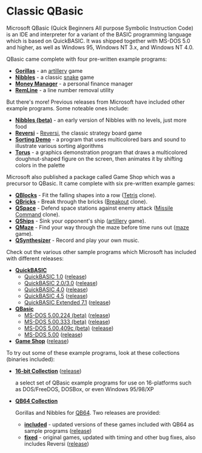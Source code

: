 # Classic QBasic
Microsoft QBasic (Quick Beginners All purpose Symbolic Instruction Code) is an IDE and interpreter for a variant of the BASIC programming language which is based on QuickBASIC.
It was shipped together with MS-DOS 5.0 and higher, as well as Windows 95, Windows NT 3.x, and Windows NT 4.0.

QBasic came complete with four pre-written example programs:

* [**Gorillas**](../QBasic/GORILLA.BAS) - an [artillery](https://en.wikipedia.org/wiki/Artillery_game) game
* [**Nibbles**](../QBasic/NIBBLES.BAS) - a classic [snake](https://en.wikipedia.org/wiki/Snake_(video_game_genre)) game
* [**Money Manager**](../QBasic/MONEY.BAS) - a personal finance manager
* [**RemLine**](../QBasic/REMLINE.BAS) - a line number removal utility

But there's more! Previous releases from Microsoft have included other example programs. Some noteable ones include:

* [**Nibbles (beta)**](../DOS_5.00.224/NIBBLES.BAS) - an early version of Nibbles with no levels, just more food
* [**Reversi**](../DOS_5.00.224/REVERSI.BAS) - [Reversi](https://en.wikipedia.org/wiki/Reversi), the classic strategy board game
* [**Sorting Demo**](../QBasic/SORTDEMO.BAS) - a program that uses multicolored bars and sound to illustrate various sorting algorithms
* [**Torus**](../QB_4.5/TORUS.BAS) - a graphics demonstration program that draws a multicolored doughnut-shaped figure on the screen, then animates it by shifting colors in the palette

Microsoft also published a package called Game Shop which was a precursor to QBasic. It came complete with six pre-written example games:

* [**QBlocks**](../GameShop/QBLOCKS.BAS) - Fit the falling shapes into a row ([Tetris](https://en.wikipedia.org/wiki/Tetris) clone).
* [**QBricks**](../GameShop/QBRICKS.BAS) - Break through the bricks ([Breakout](https://en.wikipedia.org/wiki/Breakout_(video_game)) clone).
* [**QSpace**](../GameShop/QSPACE.BAS) - Defend space stations against enemy attack ([Missile Command](https://en.wikipedia.org/wiki/Missile_Command) clone).
* [**QShips**](../GameShop/QSHIPS.BAS) - Sink your opponent's ship ([artillery](https://en.wikipedia.org/wiki/Artillery_game) game).
* [**QMaze**](../GameShop/QMAZE.BAS) - Find your way through the maze before time runs out ([maze](https://en.wikipedia.org/wiki/List_of_maze_video_games) game).
* [**QSynthesizer**](../GameShop/QSYNTH.BAS) - Record and play your own music.

Check out the various other sample programs which Microsoft has included with different releases:
* [**QuickBASIC**](../../tree/QuickBASIC)
  * [QuickBASIC 1.0](../../tree/QB_1.0)           ([release](../../releases/tag/QB_1.0))
  * [QuickBASIC 2.0/3.0](../../tree/QB_2.0)       ([release](../../releases/tag/QB_2.0))
  * [QuickBASIC 4.0](../../tree/QB_4.0)           ([release](../../releases/tag/QB_4.0))
  * [QuickBASIC 4.5](../../tree/QB_4.5)           ([release](../../releases/tag/QB_4.5))
  * [QuickBASIC Extended 7.1](../../tree/QBX_7.1) ([release](../../releases/tag/QBX_7.1))
* [**QBasic**](../../tree/QBasic)
  * [MS-DOS 5.00.224 (beta)](../../tree/DOS_5.00.224)   ([release](../../releases/tag/DOS_5.00.224))
  * [MS-DOS 5.00.333 (beta)](../../tree/DOS_5.00.333)   ([release](../../releases/tag/DOS_5.00.333))
  * [MS-DOS 5.00.409c (beta)](../../tree/DOS_5.00.409c) ([release](../../releases/tag/DOS_5.00.409c))
  * [MS-DOS 5.00](../../tree/DOS_5.00)                  ([release](../../releases/tag/DOS_5.00))
* [**Game Shop**](../../tree/GameShop) ([release](../../releases/tag/GameShop_1.00))

To try out some of these example programs, look at these collections (binaries included):

* [**16-bit Collection**](../../tree/16-bit) ([release](../../releases/tag/16_bit))

  a select set of QBasic example programs for use on 16-platforms such as DOS/FreeDOS, DOSBox, or even Windows 95/98/XP

* [**QB64 Collection**](../../tree/QB64)

  Gorillas and Nibbles for [QB64](https://www.portal.qb64.org/). Two releases are provided:
  * [**included**](../../tree/QB64_1.0) - updated versions of these games included with QB64 as sample programs ([release](../../releases/tag/QB64_1.0))
  * [**fixed**](../../tree/QB64_fix) - original games, updated with timing and other bug fixes, also includes Reversi ([release](../../releases/tag/QB64_fix))
